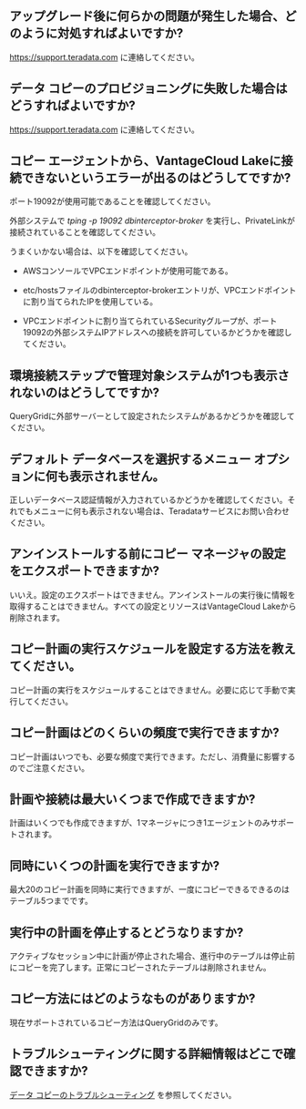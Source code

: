 アップグレード後に何らかの問題が発生した場合、どのように対処すればよいですか?
-----------------------------------------------------------------------------

<https://support.teradata.com> に連絡してください。

データ コピーのプロビジョニングに失敗した場合はどうすればよいですか?
--------------------------------------------------------------------

<https://support.teradata.com> に連絡してください。

コピー エージェントから、VantageCloud Lakeに接続できないというエラーが出るのはどうしてですか?
---------------------------------------------------------------------------------------------

ポート19092が使用可能であることを確認してください。

外部システムで *tping -p 19092 dbinterceptor-broker* を実行し、PrivateLinkが接続されていることを確認してください。

うまくいかない場合は、以下を確認してください。

-   AWSコンソールでVPCエンドポイントが使用可能である。

-   etc/hostsファイルのdbinterceptor-brokerエントリが、VPCエンドポイントに割り当てられたIPを使用している。

-   VPCエンドポイントに割り当てられているSecurityグループが、ポート19092の外部システムIPアドレスへの接続を許可しているかどうかを確認してください。

環境接続ステップで管理対象システムが1つも表示されないのはどうしてですか?
------------------------------------------------------------------------

QueryGridに外部サーバーとして設定されたシステムがあるかどうかを確認してください。

デフォルト データベースを選択するメニュー オプションに何も表示されません。
--------------------------------------------------------------------------

正しいデータベース認証情報が入力されているかどうかを確認してください。それでもメニューに何も表示されない場合は、Teradataサービスにお問い合わせください。

アンインストールする前にコピー マネージャの設定をエクスポートできますか?
------------------------------------------------------------------------

いいえ。設定のエクスポートはできません。アンインストールの実行後に情報を取得することはできません。すべての設定とリソースはVantageCloud Lakeから削除されます。

コピー計画の実行スケジュールを設定する方法を教えてください。
------------------------------------------------------------

コピー計画の実行をスケジュールすることはできません。必要に応じて手動で実行してください。

コピー計画はどのくらいの頻度で実行できますか?
---------------------------------------------

コピー計画はいつでも、必要な頻度で実行できます。ただし、消費量に影響するのでご注意ください。

計画や接続は最大いくつまで作成できますか?
-----------------------------------------

計画はいくつでも作成できますが、1マネージャにつき1エージェントのみサポートされます。

同時にいくつの計画を実行できますか?
-----------------------------------

最大20のコピー計画を同時に実行できますが、一度にコピーできるできるのはテーブル5つまでです。

実行中の計画を停止するとどうなりますか?
---------------------------------------

アクティブなセッション中に計画が停止された場合、進行中のテーブルは停止前にコピーを完了します。正常にコピーされたテーブルは削除されません。

コピー方法にはどのようなものがありますか?
-----------------------------------------

現在サポートされているコピー方法はQueryGridのみです。

トラブルシューティングに関する詳細情報はどこで確認できますか?
-------------------------------------------------------------

[データ コピーのトラブルシューティング](https://docs.teradata.com/access/sources/dita/topic?dita:topicPath=thg1693478735173.dita&utm_source=console&utm_medium=iph) を参照してください。

